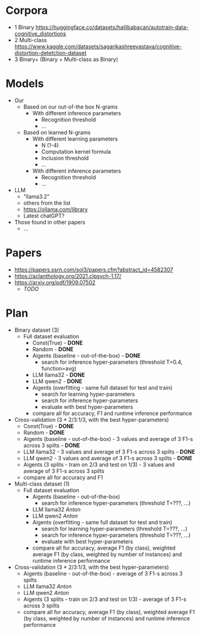 # Corpora
- 1 Binary https://huggingface.co/datasets/halilbabacan/autotrain-data-cognitive_distortions
- 2 Multi-class https://www.kaggle.com/datasets/sagarikashreevastava/cognitive-distortion-detetction-dataset
- 3 Binary+ (Binary + Multi-class as Binary)

# Models
- Our
  - Based on our out-of-the box N-grams
    - With different inference parameters
      - Recognition threshold
      - ...
  - Based on learned N-grams
    - With different learning parameters
      - N (1-4) 
      - Computation kernel formula
      - Inclusion threshold
      - ...
    - With different inference parameters
      - Recognition threshold
      - ...
- LLM
  - "llama3.2"
  - others from the list
  - https://ollama.com/library
  - Latest chatGPT?
- Those found in other papers
  - ...
 
# Papers
- https://papers.ssrn.com/sol3/papers.cfm?abstract_id=4582307
- https://aclanthology.org/2021.clpsych-1.17/
- https://arxiv.org/pdf/1909.07502
  - _TODO_
 
# Plan
- Binary dataset (3)
  - Full dataset evaluation
    - Const(True) - **DONE**
    - Random - **DONE**
    - Aigents (baseline - out-of-the-box) - **DONE**
      - search for inference hyper-parameters (threshold T=0.4, function=avg)
    - LLM llama32 - **DONE**
    - LLM qwen2 - **DONE**
    - Aigents (overfitting - same full dataset for test and train)
       - search for learning hyper-parameters
       - search for inference hyper-parameters
       - evaluate with best hyper-parameters
    - compare all for accuracy, F1 and runtime inference performance
 - Cross-validation (3 * 2/3:1/3, with the best hyper-parameters)
    - Const(True) - **DONE**
    - Random - **DONE**
    - Aigents (baseline - out-of-the-box) - 3 values and average of 3 F1-s across 3 spilts - **DONE**
    - LLM llama32 - 3 values and average of 3 F1-s across 3 spilts - **DONE**
    - LLM qwen2 - 3 values and average of 3 F1-s across 3 spilts - **DONE**
    - Aigents (3 splits - train on 2/3 and test on 1/3) - 3 values and average of 3 F1-s across 3 spilts
    - compare all for accuracy and F1
- Multi-class dataset (1)
  - Full dataset evaluation
    - Aigents (baseline - out-of-the-box)
      - search for inference hyper-parameters (threshold T=???, ...)
    - LLM llama32 _Anton_
    - LLM qwen2 _Anton_
    - Aigents (overfitting - same full dataset for test and train)
       - search for learning hyper-parameters (threshold T=???, ...)
       - search for inference hyper-parameters (threshold T=???, ...)
       - evaluate with best hyper-parameters 
    - compare all for accuracy, average F1 (by class), weighted average F1 (by class, weighted by number of instances) and runtime inference performance
 - Cross-validation (3 * 2/3:1/3, with the best hyper-parameters)
    - Aigents (baseline - out-of-the-box) - average of 3 F1-s across 3 spilts
    - LLM llama32 _Anton_
    - LLM qwen2 _Anton_
    - Aigents (3 splits - train on 2/3 and test on 1/3) - average of 3 F1-s across 3 spilts
    - compare all for accuracy, average F1 (by class), weighted average F1 (by class, weighted by number of instances) and runtime inference performance
